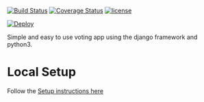 [![Build Status](https://travis-ci.org/miniscruff/votingapp.svg?branch=master)](https://travis-ci.org/miniscruff/votingapp) [![Coverage Status](https://coveralls.io/repos/github/miniscruff/votingapp/badge.svg?branch=master)](https://coveralls.io/github/miniscruff/votingapp?branch=master) [![license](https://img.shields.io/github/license/mashape/apistatus.svg)]()

[![Deploy](https://www.herokucdn.com/deploy/button.svg)](https://heroku.com/deploy)

Simple and easy to use voting app using the django framework and python3.

# Local Setup
Follow the [Setup instructions here](docs/setup_instructions.md)
